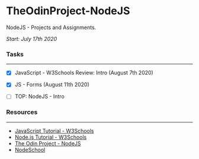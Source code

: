 # TheOdinProject-NodeJS
NodeJS - Projects and Assignments.

*Start: July 17th 2020*

### Tasks
---
- [X] JavaScript - W3Schools Review: Intro (August 7th 2020)
- [X] JS - Forms (August 11th 2020)
- [ ] TOP: NodeJS - Intro


### Resources
---
- [JavaScript Tutorial - W3Schools](https://www.w3schools.com/js/default.asp)
- [Node.js Tutorial - W3Schools](https://www.w3schools.com/nodejs/default.asp)
- [The Odin Project - NodeJS](https://www.theodinproject.com/courses/nodejs)
- [NodeSchool](https://nodeschool.io)
